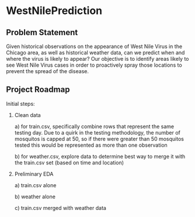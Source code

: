# WestNilePrediction

## Problem Statement

Given historical observations on the appearance of West Nile Virus in the Chicago area, as well as historical weather data, can we predict when and where the virus is likely to appear? Our objective is to identify areas likely to see West Nile Virus cases in order to proactively spray those locations to prevent the spread of the disease.

## Project Roadmap

Initial steps:

1. Clean data

    a) for train.csv, specifically combine rows that represent the same testing day. Due to a quirk in the testing methodology, the number of mosquitos is capped at 50, so if there were greater than 50 mosquitos tested this would be represented as more than one observation
    
    b) for weather.csv, explore data to determine best way to merge it with the train.csv set (based on time and location)

2. Preliminary EDA

    a) train.csv alone
    
    b) weather alone
    
    c) train.csv merged with weather data
